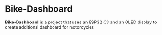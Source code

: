 # Bike-Dashboard

**Bike-Dashboard** is a project that uses an ESP32 C3 and an OLED display to create additional dashboard for motorcycles
